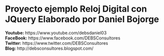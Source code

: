 <html lang="es">
	<head>
		<meta http-equiv="Content-Language" content="es">
    	<meta name="viewport" content="width=1020">
    	<meta name="description" content="Reloj Digital con JQuery y subido a GitHub">
    	<link crossorigin="anonymous" href="https://assets-cdn.github.com/assets/github/index-c7126cd67871e693a9f863b7a0e99879ca39079b15a8784f8b543c03bf14ad72.css" media="all" rel="stylesheet" />
    	<link crossorigin="anonymous" href="https://assets-cdn.github.com/assets/github2/index-87247f16e6450ef54cb0eda3f8f1484e33a3f18c7a7d3df1f76f67cba36a8d6d.css" media="all" rel="stylesheet" />
	</head>
	<body>
		<h1>Proyecto ejemplo Reloj Digital con JQuery <span>Elaborado por Daniel Bojorge</span></h1>
		<b>Youtube:  </b> https://www.youtube.com/debsdaniel03<br>
		<b>FaceBook: </b> https://www.facebook.com/DEBSConsultores<br>
		<b>Twitter:  </b> https://www.twitter.com/DEBSConsultores<br>
		<b>Blog:     </b> http://debsconsultores.blogspot.com/<br>
	</body>
</html>
